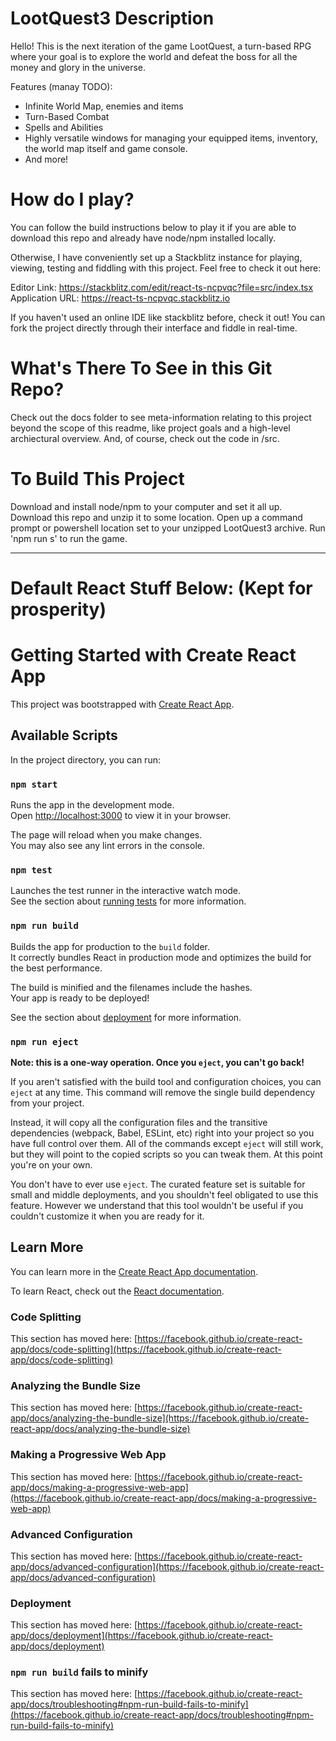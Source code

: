 # LootQuest3 Description

Hello! This is the next iteration of the game LootQuest, a turn-based RPG where your goal is to explore the world and defeat the boss for all the money and glory in the universe.

Features (manay TODO):
- Infinite World Map, enemies and items
- Turn-Based Combat
- Spells and Abilities
- Highly versatile windows for managing your equipped items, inventory, the world map itself and game console.
- And more!

# How do I play?

You can follow the build instructions below to play it if you are able to download this repo and already have node/npm installed locally.

Otherwise, I have conveniently set up a Stackblitz instance for playing, viewing, testing and fiddling with this project. Feel free to check it out here:

Editor Link: https://stackblitz.com/edit/react-ts-ncpvqc?file=src/index.tsx
Application URL: https://react-ts-ncpvqc.stackblitz.io

If you haven't used an online IDE like stackblitz before, check it out! You can fork the project directly through their interface and fiddle in real-time.

# What's There To See in this Git Repo?

Check out the docs folder to see meta-information relating to this project beyond the scope of this readme, like project goals and a high-level archiectural overview. And, of course, check out the code in /src.

# To Build This Project

Download and install node/npm to your computer and set it all up.
Download this repo and unzip it to some location.
Open up a command prompt or powershell location set to your unzipped LootQuest3 archive.
Run 'npm run s' to run the game.

***
# Default React Stuff Below: (Kept for prosperity)

# Getting Started with Create React App

This project was bootstrapped with [Create React App](https://github.com/facebook/create-react-app).

## Available Scripts

In the project directory, you can run:

### `npm start`

Runs the app in the development mode.\
Open [http://localhost:3000](http://localhost:3000) to view it in your browser.

The page will reload when you make changes.\
You may also see any lint errors in the console.

### `npm test`

Launches the test runner in the interactive watch mode.\
See the section about [running tests](https://facebook.github.io/create-react-app/docs/running-tests) for more information.

### `npm run build`

Builds the app for production to the `build` folder.\
It correctly bundles React in production mode and optimizes the build for the best performance.

The build is minified and the filenames include the hashes.\
Your app is ready to be deployed!

See the section about [deployment](https://facebook.github.io/create-react-app/docs/deployment) for more information.

### `npm run eject`

**Note: this is a one-way operation. Once you `eject`, you can't go back!**

If you aren't satisfied with the build tool and configuration choices, you can `eject` at any time. This command will remove the single build dependency from your project.

Instead, it will copy all the configuration files and the transitive dependencies (webpack, Babel, ESLint, etc) right into your project so you have full control over them. All of the commands except `eject` will still work, but they will point to the copied scripts so you can tweak them. At this point you're on your own.

You don't have to ever use `eject`. The curated feature set is suitable for small and middle deployments, and you shouldn't feel obligated to use this feature. However we understand that this tool wouldn't be useful if you couldn't customize it when you are ready for it.

## Learn More

You can learn more in the [Create React App documentation](https://facebook.github.io/create-react-app/docs/getting-started).

To learn React, check out the [React documentation](https://reactjs.org/).

### Code Splitting

This section has moved here: [https://facebook.github.io/create-react-app/docs/code-splitting](https://facebook.github.io/create-react-app/docs/code-splitting)

### Analyzing the Bundle Size

This section has moved here: [https://facebook.github.io/create-react-app/docs/analyzing-the-bundle-size](https://facebook.github.io/create-react-app/docs/analyzing-the-bundle-size)

### Making a Progressive Web App

This section has moved here: [https://facebook.github.io/create-react-app/docs/making-a-progressive-web-app](https://facebook.github.io/create-react-app/docs/making-a-progressive-web-app)

### Advanced Configuration

This section has moved here: [https://facebook.github.io/create-react-app/docs/advanced-configuration](https://facebook.github.io/create-react-app/docs/advanced-configuration)

### Deployment

This section has moved here: [https://facebook.github.io/create-react-app/docs/deployment](https://facebook.github.io/create-react-app/docs/deployment)

### `npm run build` fails to minify

This section has moved here: [https://facebook.github.io/create-react-app/docs/troubleshooting#npm-run-build-fails-to-minify](https://facebook.github.io/create-react-app/docs/troubleshooting#npm-run-build-fails-to-minify)
